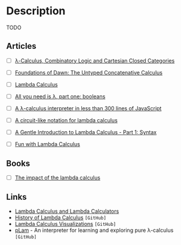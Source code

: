 # Description

TODO


## Articles

- [ ] [λ-Calculus, Combinatory Logic and Cartesian Closed Categories](https://thma.github.io/posts/2021-04-04-Lambda-Calculus-Combinatory-Logic-and-Cartesian-Closed-Categories.html)
- [ ] [Foundations of Dawn: The Untyped Concatenative Calculus](https://www.dawn-lang.org/posts/foundations-ucc/)
- [ ] [Lambda Calculus](https://afnan.io/posts/lambda-calculus/)
- [ ] [All you need is λ, part one: booleans](https://antitypical.com/posts/2020-03-29-all-you-need-is-lambda-1-booleans/)
- [ ] [A λ-calculus interpreter in less than 300 lines of JavaScript](https://tadeuzagallo.com/blog/writing-a-lambda-calculus-interpreter-in-javascript/)
- [ ] [A circuit-like notation for lambda calculus](https://csvoss.com/circuit-notation-lambda-calculus)
- [ ] [A Gentle Introduction to Lambda Calculus - Part 1: Syntax](https://lucasfcosta.com/2018/07/29/An-Introduction-to-Lambda-Calculus-Part-1.html)
- [ ] [Fun with Lambda Calculus](https://stopa.io/post/263)


## Books

- [ ] [The impact of the lambda calculus](https://www-users.mat.umk.pl//~adwid/materialy/doc/church.pdf)


## Links

- [Lambda Calculus and Lambda Calculators](https://okmij.org/ftp/Computation/lambda-calc.html)
- [History of Lambda Calculus](https://github.com/prathyvsh/history-of-lambda-calculus) `[GitHub]`
- [Lambda Calculus Visualizations](https://github.com/prathyvsh/lambda-calculus-visualizations) `[GitHub]`
- [pLam](https://github.com/slovnicki/pLam) - An interpreter for learning and exploring pure λ-calculus `[GitHub]`
